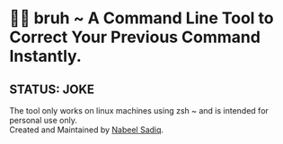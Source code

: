 # 😮‍💨 bruh ~ A Command Line Tool to Correct Your Previous Command Instantly.
## STATUS: JOKE

The tool only works on linux machines using zsh ~ and is intended for personal use only. <br>
Created and Maintained by [Nabeel Sadiq](https://github.com/nabeelv7).
